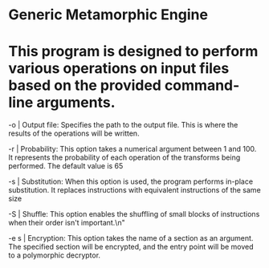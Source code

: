 # Generic Metamorphic Engine
# This program is designed to perform various operations on input files based on the provided command-line arguments.

-o | Output file: Specifies the path to the output file. This is where the results of the operations will be written.

-r | Probability: This option takes a numerical argument between 1 and 100. It represents the probability of each operation of the transforms being performed. The default value is 65

-s | Substitution: When this option is used, the program performs in-place substitution. It replaces instructions with equivalent instructions of the same size

-S | Shuffle: This option enables the shuffling of small blocks of instructions when their order isn't important.\n"

-e s | Encryption: This option takes the name of a section as an argument. The specified section will be encrypted, and the entry point will be moved to a polymorphic decryptor.
